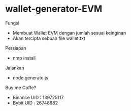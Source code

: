 # wallet-generator-EVM

Fungsi
- Membuat Wallet EVM dengan jumlah sesuai keinginan
- Akan tercipta sebuah file wallet.txt


Persiapan
- nmp install

Jalankan
- node generate.js

Buy me Coffe?
- Binance UID : 139725117
- Bybit UID : 26748682
